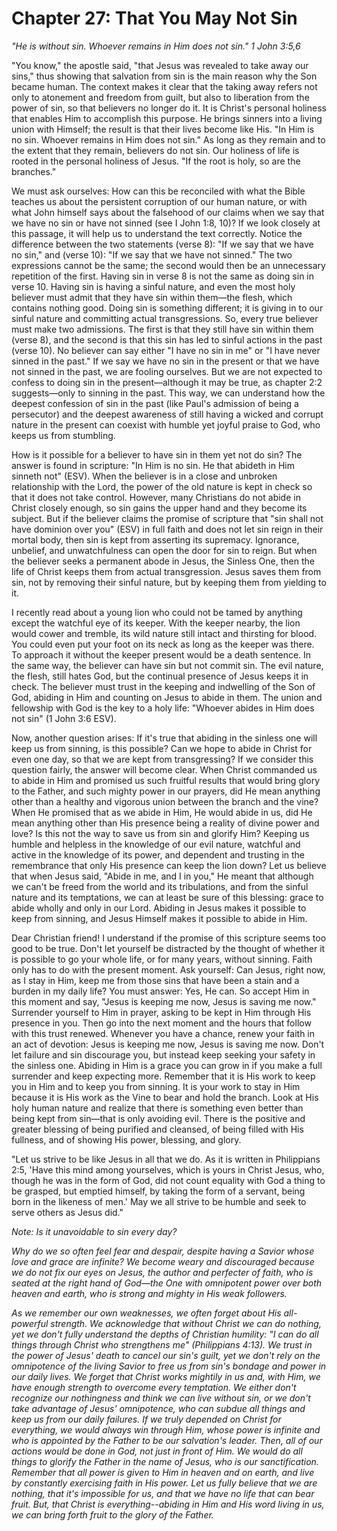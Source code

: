 # Chapter 27: That You May Not Sin

_"He is without sin. Whoever remains in Him does not sin." 1 John 3:5,6_

"You know," the apostle said, "that Jesus was revealed to take away our sins," thus showing that salvation from sin is the main reason why the Son became human. The context makes it clear that the taking away refers not only to atonement and freedom from guilt, but also to liberation from the power of sin, so that believers no longer do it. It is Christ's personal holiness that enables Him to accomplish this purpose. He brings sinners into a living union with Himself; the result is that their lives become like His. "In Him is no sin. Whoever remains in Him does not sin." As long as they remain and to the extent that they remain, believers do not sin. Our holiness of life is rooted in the personal holiness of Jesus. "If the root is holy, so are the branches."

We must ask ourselves: How can this be reconciled with what the Bible teaches us about the persistent corruption of our human nature, or with what John himself says about the falsehood of our claims when we say that we have no sin or have not sinned (see I John 1:8, 10)? If we look closely at this passage, it will help us to understand the text correctly. Notice the difference between the two statements (verse 8): "If we say that we have no sin," and (verse 10): "If we say that we have not sinned." The two expressions cannot be the same; the second would then be an unnecessary repetition of the first. Having sin in verse 8 is not the same as doing sin in verse 10. Having sin is having a sinful nature, and even the most holy believer must admit that they have sin within them—the flesh, which contains nothing good. Doing sin is something different; it is giving in to our sinful nature and committing actual transgressions. So, every true believer must make two admissions. The first is that they still have sin within them (verse 8), and the second is that this sin has led to sinful actions in the past (verse 10). No believer can say either "I have no sin in me" or "I have never sinned in the past." If we say we have no sin in the present or that we have not sinned in the past, we are fooling ourselves. But we are not expected to confess to doing sin in the present—although it may be true, as chapter 2:2 suggests—only to sinning in the past. This way, we can understand how the deepest confession of sin in the past (like Paul's admission of being a persecutor) and the deepest awareness of still having a wicked and corrupt nature in the present can coexist with humble yet joyful praise to God, who keeps us from stumbling.

How is it possible for a believer to have sin in them yet not do sin? The answer is found in scripture: "In Him is no sin. He that abideth in Him sinneth not" (ESV). When the believer is in a close and unbroken relationship with the Lord, the power of the old nature is kept in check so that it does not take control. However, many Christians do not abide in Christ closely enough, so sin gains the upper hand and they become its subject. But if the believer claims the promise of scripture that "sin shall not have dominion over you" (ESV) in full faith and does not let sin reign in their mortal body, then sin is kept from asserting its supremacy. Ignorance, unbelief, and unwatchfulness can open the door for sin to reign. But when the believer seeks a permanent abode in Jesus, the Sinless One, then the life of Christ keeps them from actual transgression. Jesus saves them from sin, not by removing their sinful nature, but by keeping them from yielding to it.

I recently read about a young lion who could not be tamed by anything except the watchful eye of its keeper. With the keeper nearby, the lion would cower and tremble, its wild nature still intact and thirsting for blood. You could even put your foot on its neck as long as the keeper was there. To approach it without the keeper present would be a death sentence. In the same way, the believer can have sin but not commit sin. The evil nature, the flesh, still hates God, but the continual presence of Jesus keeps it in check. The believer must trust in the keeping and indwelling of the Son of God, abiding in Him and counting on Jesus to abide in them. The union and fellowship with God is the key to a holy life: "Whoever abides in Him does not sin" (1 John 3:6 ESV).

Now, another question arises: If it's true that abiding in the sinless one will keep us from sinning, is this possible? Can we hope to abide in Christ for even one day, so that we are kept from transgressing? If we consider this question fairly, the answer will become clear. When Christ commanded us to abide in Him and promised us such fruitful results that would bring glory to the Father, and such mighty power in our prayers, did He mean anything other than a healthy and vigorous union between the branch and the vine? When He promised that as we abide in Him, He would abide in us, did He mean anything other than His presence being a reality of divine power and love? Is this not the way to save us from sin and glorify Him? Keeping us humble and helpless in the knowledge of our evil nature, watchful and active in the knowledge of its power, and dependent and trusting in the remembrance that only His presence can keep the lion down? Let us believe that when Jesus said, "Abide in me, and I in you," He meant that although we can't be freed from the world and its tribulations, and from the sinful nature and its temptations, we can at least be sure of this blessing: grace to abide wholly and only in our Lord. Abiding in Jesus makes it possible to keep from sinning, and Jesus Himself makes it possible to abide in Him.

Dear Christian friend! I understand if the promise of this scripture seems too good to be true. Don't let yourself be distracted by the thought of whether it is possible to go your whole life, or for many years, without sinning. Faith only has to do with the present moment. Ask yourself: Can Jesus, right now, as I stay in Him, keep me from those sins that have been a stain and a burden in my daily life? You must answer: Yes, He can. So accept Him in this moment and say, "Jesus is keeping me now, Jesus is saving me now." Surrender yourself to Him in prayer, asking to be kept in Him through His presence in you. Then go into the next moment and the hours that follow with this trust renewed. Whenever you have a chance, renew your faith in an act of devotion: Jesus is keeping me now, Jesus is saving me now. Don't let failure and sin discourage you, but instead keep seeking your safety in the sinless one. Abiding in Him is a grace you can grow in if you make a full surrender and keep expecting more. Remember that it is His work to keep you in Him and to keep you from sinning. It is your work to stay in Him because it is His work as the Vine to bear and hold the branch. Look at His holy human nature and realize that there is something even better than being kept from sin—that is only avoiding evil. There is the positive and greater blessing of being purified and cleansed, of being filled with His fullness, and of showing His power, blessing, and glory.

"Let us strive to be like Jesus in all that we do. As it is written in Philippians 2:5, 'Have this mind among yourselves, which is yours in Christ Jesus, who, though he was in the form of God, did not count equality with God a thing to be grasped, but emptied himself, by taking the form of a servant, being born in the likeness of men.' May we all strive to be humble and seek to serve others as Jesus did."

_Note: Is it unavoidable to sin every day?_

_Why do we so often feel fear and despair, despite having a Savior whose love and grace are infinite? We become weary and discouraged because we do not fix our eyes on Jesus, the author and perfecter of faith, who is seated at the right hand of God—the One with omnipotent power over both heaven and earth, who is strong and mighty in His weak followers._

_As we remember our own weaknesses, we often forget about His all-powerful strength. We acknowledge that without Christ we can do nothing, yet we don't fully understand the depths of Christian humility: "I can do all things through Christ who strengthens me" (Philippians 4:13). We trust in the power of Jesus' death to cancel our sin's guilt, yet we don't rely on the omnipotence of the living Savior to free us from sin's bondage and power in our daily lives. We forget that Christ works mightily in us and, with Him, we have enough strength to overcome every temptation. We either don't recognize our nothingness and think we can live without sin, or we don't take advantage of Jesus' omnipotence, who can subdue all things and keep us from our daily failures. If we truly depended on Christ for everything, we would always win through Him, whose power is infinite and who is appointed by the Father to be our salvation's leader. Then, all of our actions would be done in God, not just in front of Him. We would do all things to glorify the Father in the name of Jesus, who is our sanctification. Remember that all power is given to Him in heaven and on earth, and live by constantly exercising faith in His power. Let us fully believe that we are nothing, that it's impossible for us, and that we have no life that can bear fruit. But, that Christ is everything--abiding in Him and His word living in us, we can bring forth fruit to the glory of the Father._

